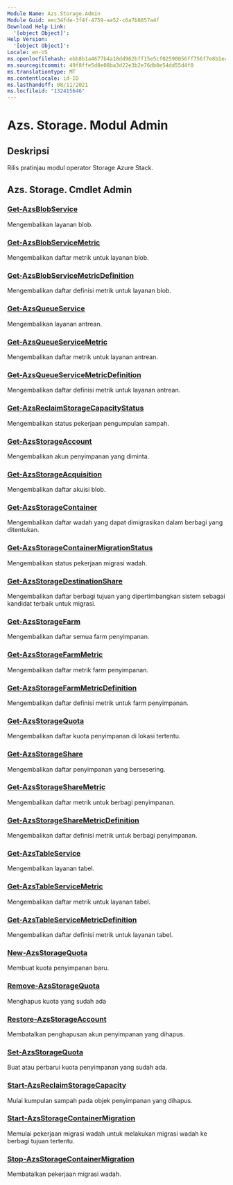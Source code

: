 ```yaml
---
Module Name: Azs.Storage.Admin
Module Guid: eec34fde-3f4f-4759-aa52-c6a7b8857a4f
Download Help Link:
  '[object Object]': 
Help Version:
  '[object Object]': 
Locale: en-US
ms.openlocfilehash: ebb8b1a4677b4a18dd962bff15e5cf02590056ff756f7e8b1eccca26dcdf850b
ms.sourcegitcommit: 49f8ffe5d8e08ba3d22e3b2e76db0e54dd55d4f0
ms.translationtype: MT
ms.contentlocale: id-ID
ms.lasthandoff: 08/11/2021
ms.locfileid: "132415646"
---
```

# Azs. Storage. Modul Admin
## Deskripsi
Rilis pratinjau modul operator Storage Azure Stack.

## Azs. Storage. Cmdlet Admin
### [Get-AzsBlobService](Get-AzsBlobService.md)
Mengembalikan layanan blob.

### [Get-AzsBlobServiceMetric](Get-AzsBlobServiceMetric.md)
Mengembalikan daftar metrik untuk layanan blob.

### [Get-AzsBlobServiceMetricDefinition](Get-AzsBlobServiceMetricDefinition.md)
Mengembalikan daftar definisi metrik untuk layanan blob.

### [Get-AzsQueueService](Get-AzsQueueService.md)
Mengembalikan layanan antrean.

### [Get-AzsQueueServiceMetric](Get-AzsQueueServiceMetric.md)
Mengembalikan daftar metrik untuk layanan antrean.

### [Get-AzsQueueServiceMetricDefinition](Get-AzsQueueServiceMetricDefinition.md)
Mengembalikan daftar definisi metrik untuk layanan antrean.

### [Get-AzsReclaimStorageCapacityStatus](Get-AzsReclaimStorageCapacityStatus.md)
Mengembalikan status pekerjaan pengumpulan sampah.

### [Get-AzsStorageAccount](Get-AzsStorageAccount.md)
Mengembalikan akun penyimpanan yang diminta.

### [Get-AzsStorageAcquisition](Get-AzsStorageAcquisition.md)
Mengembalikan daftar akuisi blob.

### [Get-AzsStorageContainer](Get-AzsStorageContainer.md)
Mengembalikan daftar wadah yang dapat dimigrasikan dalam berbagi yang ditentukan.

### [Get-AzsStorageContainerMigrationStatus](Get-AzsStorageContainerMigrationStatus.md)
Mengembalikan status pekerjaan migrasi wadah.

### [Get-AzsStorageDestinationShare](Get-AzsStorageDestinationShare.md)
Mengembalikan daftar berbagi tujuan yang dipertimbangkan sistem sebagai kandidat terbaik untuk migrasi.

### [Get-AzsStorageFarm](Get-AzsStorageFarm.md)
Mengembalikan daftar semua farm penyimpanan.

### [Get-AzsStorageFarmMetric](Get-AzsStorageFarmMetric.md)
Mengembalikan daftar metrik farm penyimpanan.

### [Get-AzsStorageFarmMetricDefinition](Get-AzsStorageFarmMetricDefinition.md)
Mengembalikan daftar definisi metrik untuk farm penyimpanan.

### [Get-AzsStorageQuota](Get-AzsStorageQuota.md)
Mengembalikan daftar kuota penyimpanan di lokasi tertentu.

### [Get-AzsStorageShare](Get-AzsStorageShare.md)
Mengembalikan daftar penyimpanan yang bersesering.

### [Get-AzsStorageShareMetric](Get-AzsStorageShareMetric.md)
Mengembalikan daftar metrik untuk berbagi penyimpanan.

### [Get-AzsStorageShareMetricDefinition](Get-AzsStorageShareMetricDefinition.md)
Mengembalikan daftar definisi metrik untuk berbagi penyimpanan.

### [Get-AzsTableService](Get-AzsTableService.md)
Mengembalikan layanan tabel.

### [Get-AzsTableServiceMetric](Get-AzsTableServiceMetric.md)
Mengembalikan daftar metrik untuk layanan tabel.

### [Get-AzsTableServiceMetricDefinition](Get-AzsTableServiceMetricDefinition.md)
Mengembalikan daftar definisi metrik untuk layanan tabel.

### [New-AzsStorageQuota](New-AzsStorageQuota.md)
Membuat kuota penyimpanan baru.

### [Remove-AzsStorageQuota](Remove-AzsStorageQuota.md)
Menghapus kuota yang sudah ada

### [Restore-AzsStorageAccount](Restore-AzsStorageAccount.md)
Membatalkan penghapusan akun penyimpanan yang dihapus.

### [Set-AzsStorageQuota](Set-AzsStorageQuota.md)
Buat atau perbarui kuota penyimpanan yang sudah ada.

### [Start-AzsReclaimStorageCapacity](Start-AzsReclaimStorageCapacity.md)
Mulai kumpulan sampah pada objek penyimpanan yang dihapus.

### [Start-AzsStorageContainerMigration](Start-AzsStorageContainerMigration.md)
Memulai pekerjaan migrasi wadah untuk melakukan migrasi wadah ke berbagi tujuan tertentu.

### [Stop-AzsStorageContainerMigration](Stop-AzsStorageContainerMigration.md)
Membatalkan pekerjaan migrasi wadah.

